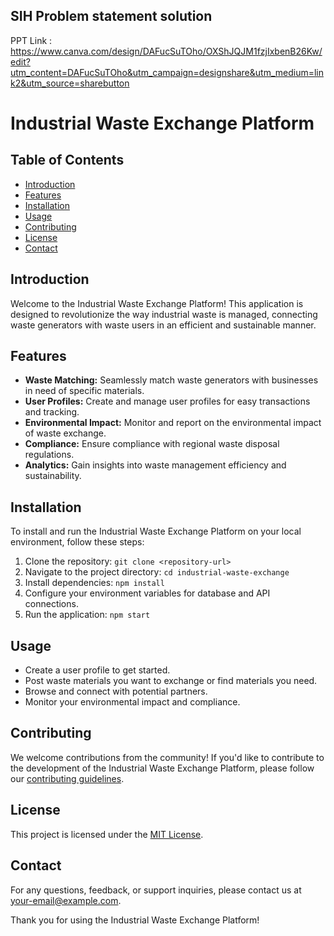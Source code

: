 ## SIH Problem statement solution 

PPT Link : https://www.canva.com/design/DAFucSuTOho/OXShJQJM1fzjIxbenB26Kw/edit?utm_content=DAFucSuTOho&utm_campaign=designshare&utm_medium=link2&utm_source=sharebutton

# Industrial Waste Exchange Platform

## Table of Contents
- [Introduction](#introduction)
- [Features](#features)
- [Installation](#installation)
- [Usage](#usage)
- [Contributing](#contributing)
- [License](#license)
- [Contact](#contact)

## Introduction
Welcome to the Industrial Waste Exchange Platform! This application is designed to revolutionize the way industrial waste is managed, connecting waste generators with waste users in an efficient and sustainable manner.

## Features
- **Waste Matching:** Seamlessly match waste generators with businesses in need of specific materials.
- **User Profiles:** Create and manage user profiles for easy transactions and tracking.
- **Environmental Impact:** Monitor and report on the environmental impact of waste exchange.
- **Compliance:** Ensure compliance with regional waste disposal regulations.
- **Analytics:** Gain insights into waste management efficiency and sustainability.

## Installation
To install and run the Industrial Waste Exchange Platform on your local environment, follow these steps:

1. Clone the repository: `git clone <repository-url>`
2. Navigate to the project directory: `cd industrial-waste-exchange`
3. Install dependencies: `npm install`
4. Configure your environment variables for database and API connections.
5. Run the application: `npm start`

## Usage
- Create a user profile to get started.
- Post waste materials you want to exchange or find materials you need.
- Browse and connect with potential partners.
- Monitor your environmental impact and compliance.

## Contributing
We welcome contributions from the community! If you'd like to contribute to the development of the Industrial Waste Exchange Platform, please follow our [contributing guidelines](CONTRIBUTING.md).

## License
This project is licensed under the [MIT License](LICENSE).

## Contact
For any questions, feedback, or support inquiries, please contact us at [your-email@example.com](mailto:your-email@example.com).

Thank you for using the Industrial Waste Exchange Platform!

